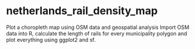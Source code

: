 # netherlands_rail_density_map
Plot a choropleth map using OSM data and geospatial analysis
Import OSM data into R, calculate the length of rails for every municipality polygon and plot everything using ggplot2 and sf.
